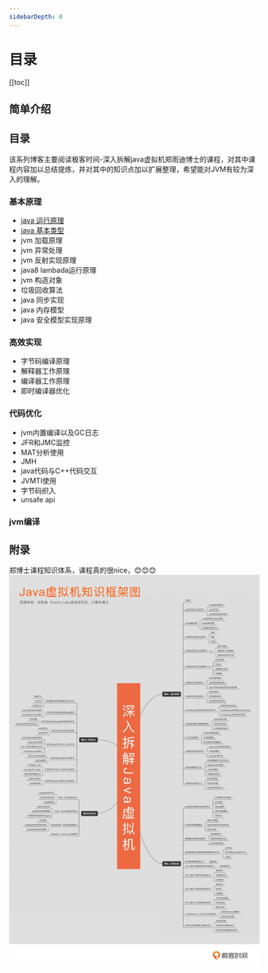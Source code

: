 ```yaml
---
sidebarDepth: 0
---
```


# 目录

[[toc]]

## 简单介绍

## 目录

   该系列博客主要阅读极客时间-深入拆解java虚拟机郑雨迪博士的课程，对其中课程内容加以总结提炼，并对其中的知识点加以扩展整理，希望能对JVM有较为深入的理解。

### 基本原理

- [java 运行原理](./java运行原理.html)
- [java 基本类型](./java基本类型.html)
- jvm 加载原理
- jvm 异常处理
- jvm 反射实现原理
- java8 lambada运行原理
- jvm 构造对象
- 垃圾回收算法
- java 同步实现
- java 内存模型
- java 安全模型实现原理

### 高效实现

- 字节码编译原理
- 解释器工作原理
- 编译器工作原理
- 即时编译器优化

### 代码优化

- jvm内置编译以及GC日志
- JFR和JMC监控
- MAT分析使用
- JMH
- java代码与C++代码交互
- JVMTI使用
- 字节码织入
- unsafe api

### jvm编译

## 附录
郑博士课程知识体系，课程真的很nice，:blush::blush::blush:
![An image](./jvm.jpg)
